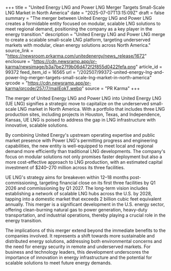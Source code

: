 +++
title = "United Energy LNG and Power LNG Merger Targets Small-Scale LNG Market in North America"
date = "2025-07-07T13:15:09Z"
draft = false
summary = "The merger between United Energy LNG and Power LNG creates a formidable entity focused on modular, scalable LNG solutions to meet regional demand, positioning the company as a key player in the energy transition."
description = "United Energy LNG and Power LNG merge to create a scalable small-scale LNG platform, targeting underserved markets with modular, clean energy solutions across North America."
source_link = "https://newsroom.prkarma.com/unitedenergy/news_release/1672"
enclosure = "https://cdn.newsramp.app/pr-karma/newsimage/b3a7be27f9b06d472f2f855d0422fefa.png"
article_id = 99372
feed_item_id = 16565
url = "/202507/99372-united-energy-lng-and-power-lng-merger-targets-small-scale-lng-market-in-north-america"
qrcode = "https://cdn.newsramp.app/pr-karma/qrcode/257/7/mailEokT.webp"
source = "PR Karma"
+++

<p>The merger of United Energy LNG and Power LNG into United Energy LNG (UE LNG) signifies a strategic move to capitalize on the underserved small-scale LNG market in North America. With a portfolio that includes three LNG production sites, including projects in Houston, Texas, and Independence, Kansas, UE LNG is poised to address the gap in LNG infrastructure with innovative, scalable solutions.</p><p>By combining United Energy's upstream operating expertise and public market presence with Power LNG's permitting progress and engineering capabilities, the new entity is well-equipped to meet local and regional demand more efficiently than traditional LNG developments. The company's focus on modular solutions not only promises faster deployment but also a more cost-effective approach to LNG production, with an estimated capital investment of $240–270 million across its three facilities.</p><p>UE LNG's strategy aims for breakeven within 12–18 months post-commissioning, targeting financial close on its first three facilities by Q1 2026 and commissioning by Q1 2027. The long-term vision includes establishing a network of scalable LNG hubs across the U.S. by 2028, tapping into a domestic market that exceeds 2 billion cubic feet equivalent annually. This merger is a significant development in the U.S. energy sector, offering clean-burning natural gas to power generation, heavy-duty transportation, and industrial operations, thereby playing a crucial role in the energy transition.</p><p>The implications of this merger extend beyond the immediate benefits to the companies involved. It represents a shift towards more sustainable and distributed energy solutions, addressing both environmental concerns and the need for energy security in remote and underserved markets. For business and technology leaders, this development underscores the importance of innovation in energy infrastructure and the potential for scalable solutions to meet future energy demands.</p>